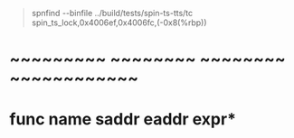 > spnfind --binfile ../build/tests/spin-ts-tts/tc
spin_ts_lock,0x4006ef,0x4006fc,(-0x8(%rbp))
# ~~~~~~~~~  ~~~~~~~~ ~~~~~~~~ ~~~~~~~~~~~~
# func name  saddr    eaddr    expr*